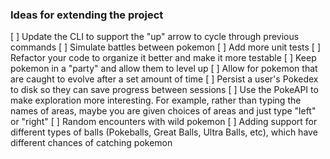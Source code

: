 ### Ideas for extending the project

[ ] Update the CLI to support the "up" arrow to cycle through previous commands
[ ] Simulate battles between pokemon
[ ] Add more unit tests
[ ] Refactor your code to organize it better and make it more testable
[ ] Keep pokemon in a "party" and allow them to level up
[ ] Allow for pokemon that are caught to evolve after a set amount of time
[ ] Persist a user's Pokedex to disk so they can save progress between sessions
[ ] Use the PokeAPI to make exploration more interesting. For example, rather than typing the names of areas, maybe you are given choices of areas and just type "left" or "right"
[ ] Random encounters with wild pokemon
[ ] Adding support for different types of balls (Pokeballs, Great Balls, Ultra Balls, etc), which have different chances of catching pokemon
